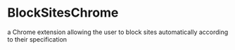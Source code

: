 # BlockSitesChrome

a Chrome extension allowing the user to block sites automatically according to their specification

